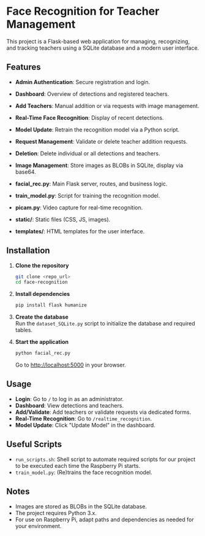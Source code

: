 # Face Recognition for Teacher Management

This project is a Flask-based web application for managing, recognizing, and tracking teachers using a SQLite database and a modern user interface.

## Features

- **Admin Authentication**: Secure registration and login.
- **Dashboard**: Overview of detections and registered teachers.
- **Add Teachers**: Manual addition or via requests with image management.
- **Real-Time Face Recognition**: Display of recent detections.
- **Model Update**: Retrain the recognition model via a Python script.
- **Request Management**: Validate or delete teacher addition requests.
- **Deletion**: Delete individual or all detections and teachers.
- **Image Management**: Store images as BLOBs in SQLite, display via base64.


- **facial_rec.py**: Main Flask server, routes, and business logic.
- **train_model.py**: Script for training the recognition model.
- **picam.py**: Video capture for real-time recognition.
- **static/**: Static files (CSS, JS, images).
- **templates/**: HTML templates for the user interface.

## Installation

1. **Clone the repository**  
   ```sh
   git clone <repo_url>
   cd face-recognition
   ```

2. **Install dependencies**  
   ```sh
   pip install flask humanize
   ```

3. **Create the database**  
   Run the `dataset_SQLite.py` script to initialize the database and required tables.

4. **Start the application**  
   ```sh
   python facial_rec.py
   ```
   Go to [http://localhost:5000](http://localhost:5000) in your browser.

## Usage

- **Login**: Go to `/` to log in as an administrator.
- **Dashboard**: View detections and teachers.
- **Add/Validate**: Add teachers or validate requests via dedicated forms.
- **Real-Time Recognition**: Go to `/realtime_recognition`.
- **Model Update**: Click "Update Model" in the dashboard.

## Useful Scripts

- `run_scripts.sh`: Shell script to automate required scripts for our project to be executed each time the Raspberry Pi starts.
- `train_model.py`: (Re)trains the face recognition model.

## Notes

- Images are stored as BLOBs in the SQLite database.
- The project requires Python 3.x.
- For use on Raspberry Pi, adapt paths and dependencies as needed for your environment.